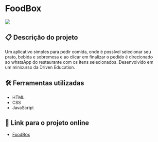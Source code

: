 # FoodBox

<img src="https://user-images.githubusercontent.com/93055468/156896093-974ebfba-76d0-4a3d-8141-caa96a0b321d.png" align="center" />

## 📋 Descrição do projeto

Um aplicativo simples para pedir comida, onde é possível selecionar seu prato, bebida e sobremesa e ao clicar em finalizar o pedido é direcionado ao whatsApp do restaurante com os itens selecionados. Desenvolvido em um minicurso da Driven Education.

## 🛠️ Ferramentas utilizadas

- HTML
- CSS
- JavaScript

## 🚀 Link para o projeto online

- [FoodBox](https://fabiomoura-m.github.io/foodbox/)
